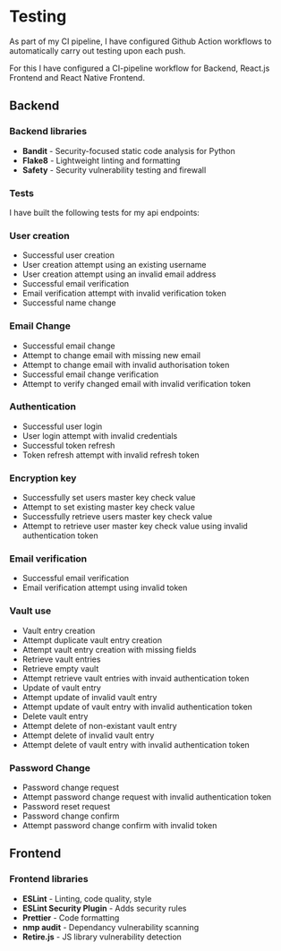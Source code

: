 # Testing

As part of my CI pipeline, I have configured Github Action workflows to automatically carry out testing upon each push. </br>

For this I have configured a CI-pipeline workflow for Backend, React.js Frontend and React Native Frontend.


## Backend

### Backend libraries

- **Bandit** - Security-focused static code analysis for Python
- **Flake8** - Lightweight linting and formatting
- **Safety** - Security vulnerability testing and firewall

### Tests

I have built the following tests for my api endpoints:

### User creation

- Successful user creation
- User creation attempt using an existing username
- User creation attempt using an invalid email address
- Successful email verification
- Email verification attempt with invalid verification token
- Successful name change

### Email Change

- Successful email change
- Attempt to change email with missing new email
- Attempt to change email with invalid authorisation token
- Successful email change verification
- Attempt to verify changed email with invalid verification token

### Authentication

- Successful user login
- User login attempt with invalid credentials
- Successful token refresh
- Token refresh attempt with invalid refresh token

### Encryption key

- Successfully set users master key check value
- Attempt to set existing master key check value
- Successfully retrieve users master key check value
- Attempt to retrieve user master key check value using invalid authentication token

### Email verification

- Successful email verification
- Email verification attempt using invalid token

### Vault use

- Vault entry creation
- Attempt duplicate vault entry creation
- Attempt vault entry creation with missing fields
- Retrieve vault entries
- Retrieve empty vault
- Attempt retrieve vault entries with invaid authentication token
- Update of vault entry
- Attempt update of invalid vault entry
- Attempt update of vault entry with invalid authentication token
- Delete vault entry
- Attempt delete of non-existant vault entry
- Attempt delete of invalid vault entry
- Attempt delete of vault entry with invalid authentication token

### Password Change

- Password change request
- Attempt password change request with invalid authentication token
- Password reset request
- Password change confirm
- Attempt password change confirm with invalid token

## Frontend

### Frontend libraries

- **ESLint** - Linting, code quality, style
- **ESLint Security Plugin** - Adds security rules
- **Prettier** - Code formatting
- **nmp audit** - Dependancy vulnerability scanning
- **Retire.js** - JS library vulnerability detection


